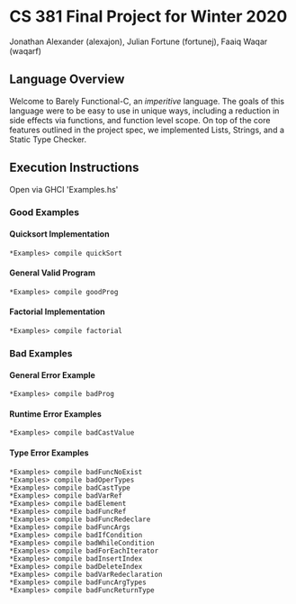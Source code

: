 # CS 381 Final Project for Winter 2020
Jonathan Alexander (alexajon), Julian Fortune (fortunej), Faaiq Waqar (waqarf)

## Language Overview
Welcome to Barely Functional-C, an *imperitive* language. The goals of this language were to be easy to use in unique ways, including a reduction in side effects via functions, and function level scope.  On top of the core features outlined in the project spec, we implemented Lists, Strings, and a Static Type Checker.

## Execution Instructions
Open via GHCI 'Examples.hs'

### Good Examples

#### Quicksort Implementation

```
*Examples> compile quickSort
```

#### General Valid Program

```
*Examples> compile goodProg
```

#### Factorial Implementation

```
*Examples> compile factorial
```

### Bad Examples

#### General Error Example

```
*Examples> compile badProg
```

#### Runtime Error Examples

```
*Examples> compile badCastValue
```

#### Type Error Examples

```
*Examples> compile badFuncNoExist
*Examples> compile badOperTypes
*Examples> compile badCastType
*Examples> compile badVarRef
*Examples> compile badElement
*Examples> compile badFuncRef
*Examples> compile badFuncRedeclare
*Examples> compile badFuncArgs
*Examples> compile badIfCondition
*Examples> compile badWhileCondition
*Examples> compile badForEachIterator
*Examples> compile badInsertIndex
*Examples> compile badDeleteIndex
*Examples> compile badVarRedeclaration
*Examples> compile badFuncArgTypes
*Examples> compile badFuncReturnType
```